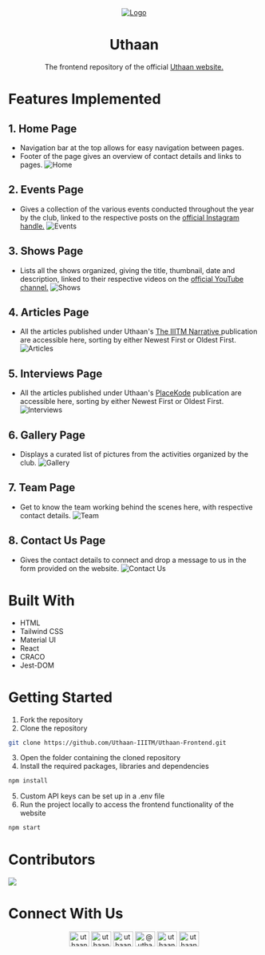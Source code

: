 <div align="center">
  <a href="https://www.uthaan.org/">
    <img src="https://user-images.githubusercontent.com/78133928/139945559-b8ab9b6b-b818-4de4-855f-e0a9a647d75b.png" alt="Logo">
  </a>

  <h1>Uthaan</h1>

  <p>
    The frontend repository of the official
    <a href="https://www.uthaan.org/">
    Uthaan website.
  </a>
  </p>

</div>

<!-- FEATURES IMPLEMENTED -->

# Features Implemented

## 1. Home Page

- Navigation bar at the top allows for easy navigation between pages.
- Footer of the page gives an overview of contact details and links to pages.
  ![Home](https://user-images.githubusercontent.com/78133928/140557019-b677dd15-e040-4726-9920-923aa8961dd3.png)

## 2. Events Page

- Gives a collection of the various events conducted throughout the year by the club, linked to the respective posts on the
  <a href="https://www.instagram.com/uthaaniiitm/">official Instagram handle.</a>
  ![Events](https://user-images.githubusercontent.com/78133928/140556394-6fdb69bc-b8f4-403f-b520-f525dd06c693.png)

## 3. Shows Page

- Lists all the shows organized, giving the title, thumbnail, date and description, linked to their respective videos on the
  <a href="https://www.youtube.com/c/UthaanIIITM/">official YouTube channel.</a>
  ![Shows](https://user-images.githubusercontent.com/78133928/140556406-955e4d14-dc54-4b37-ad93-199456960e74.png)

## 4. Articles Page

- All the articles published under Uthaan's
  <a href="https://medium.com/the-iiitm-narrative"> The IIITM Narrative </a>
  publication are accessible here, sorting by either Newest First or Oldest First.
  ![Articles](https://user-images.githubusercontent.com/78133928/140556411-1a2c4a83-52a7-427c-ab42-068806f9fb2e.png)

## 5. Interviews Page

- All the articles published under Uthaan's
  <a href="https://medium.com/uthaan/tagged/education">PlaceKode</a>
  publication are accessible here, sorting by either Newest First or Oldest First.
  ![Interviews](https://user-images.githubusercontent.com/78133928/140556422-d22e1584-da80-4677-863f-a42799aa7c16.png)

## 6. Gallery Page

- Displays a curated list of pictures from the activities organized by the club.
  ![Gallery](https://user-images.githubusercontent.com/78133928/140556428-864fd923-15df-46af-8501-66fa54a225a9.png)

## 7. Team Page

- Get to know the team working behind the scenes here, with respective contact details.
  ![Team](https://user-images.githubusercontent.com/78133928/140556437-c6a327d2-783f-4348-b8bb-235aa22a1874.png)

## 8. Contact Us Page

- Gives the contact details to connect and drop a message to us in the form provided on the website.
  ![Contact Us](https://user-images.githubusercontent.com/78133928/140556954-b3a5f7cf-360e-4c39-8822-e1e435de0531.png)

<!-- BUILT WITH -->

# Built With

- HTML
- Tailwind CSS
- Material UI
- React
- CRACO
- Jest-DOM

<!-- GETTING STARTED -->

# Getting Started

1. Fork the repository
2. Clone the repository

```sh
git clone https://github.com/Uthaan-IIITM/Uthaan-Frontend.git
```

3. Open the folder containing the cloned repository
4. Install the required packages, libraries and dependencies

```sh
npm install
```

5. Custom API keys can be set up in a .env file
6. Run the project locally to access the frontend functionality of the website

```sh
npm start
```

<!--CONTRIBUTORS -->

# Contributors

<a href = "https://github.com/Uthaan-IIITM/Uthaan-Frontend/graphs/contributors">
  <img src = "https://contrib.rocks/image?repo=Uthaan-IIITM/
Uthaan-Frontend"/>
</a>

<!-- CONTACT US -->

# Connect With Us

<div align="center">
<a href="https://github.com/Uthaan-IIITM" target="blank"><img align="center" src="https://raw.githubusercontent.com/rahuldkjain/github-profile-readme-generator/master/src/images/icons/Social/github.svg" alt="uthaan" height="30" width="40" /></a>
<a href="https://www.linkedin.com/company/uthaan-iiitm/" target="blank"><img align="center" src="https://raw.githubusercontent.com/rahuldkjain/github-profile-readme-generator/master/src/images/icons/Social/linked-in-alt.svg" alt="uthaan" height="30" width="40" /></a>
<a href="https://www.facebook.com/uthaaniiitmg/" target="blank"><img align="center" src="https://raw.githubusercontent.com/rahuldkjain/github-profile-readme-generator/master/src/images/icons/Social/facebook.svg" alt="uthaan" height="30" width="40" /></a>
<a href="https://medium.com/uthaan" target="blank"><img align="center" src="https://raw.githubusercontent.com/rahuldkjain/github-profile-readme-generator/master/src/images/icons/Social/medium.svg" alt="@uthaan" height="30" width="40" /></a>
<a href="https://www.instagram.com/uthaaniiitm/" target="blank"><img align="center" src="https://raw.githubusercontent.com/rahuldkjain/github-profile-readme-generator/master/src/images/icons/Social/instagram.svg" alt="uthaan" height="30" width="40" /></a>
<a href="https://www.youtube.com/c/UthaanIIITM/" target="blank"><img align="center" src="https://raw.githubusercontent.com/rahuldkjain/github-profile-readme-generator/master/src/images/icons/Social/youtube.svg" alt="uthaan" height="30" width="40" /></a>
</div>
